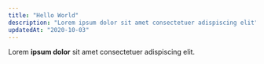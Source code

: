 ```yaml
---
title: "Hello World"
description: "Lorem ipsum dolor sit amet consectetuer adispiscing elit"
updatedAt: "2020-10-03"
---
```


Lorem **ipsum dolor** sit amet consectetuer adispiscing elit.
